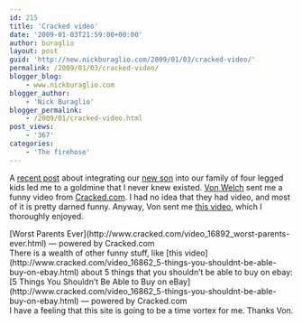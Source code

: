 ```yaml
---
id: 215
title: 'Cracked video'
date: '2009-01-03T21:59:00+00:00'
author: buraglio
layout: post
guid: 'http://new.nickburaglio.com/2009/01/03/cracked-video/'
permalink: /2009/01/03/cracked-video/
blogger_blog:
    - www.nickburaglio.com
blogger_author:
    - 'Nick Buraglio'
blogger_permalink:
    - /2009/01/cracked-video.html
post_views:
    - '367'
categories:
    - 'The firehose'
---
```


A [recent post](http://buraglio.com/luke/2009/01/03/first-night-and-first-full-day-integtration-into-the-family/) about integrating our [new son](http://buraglio.com/luke) into our family of four legged kids led me to a goldmine that I never knew existed. [Von Welch](http://vwelch.com/) sent me a funny video from [Cracked.com](http://www.cracked.com/). I had no idea that they had video, and most of it is pretty darned funny. Anyway, Von sent me [this video](http://www.cracked.com/video_16892_worst-parents-ever.html), which I thoroughly enjoyed.

<div>  
[Worst Parents Ever](http://www.cracked.com/video_16892_worst-parents-ever.html) — powered by Cracked.com</div>There is a wealth of other funny stuff, like [this video](http://www.cracked.com/video_16862_5-things-you-shouldnt-be-able-buy-on-ebay.html) about 5 things that you shouldn’t be able to buy on ebay:

<div>  
[5 Things You Shouldn’t Be Able to Buy on eBay](http://www.cracked.com/video_16862_5-things-you-shouldnt-be-able-buy-on-ebay.html) — powered by Cracked.com</div>I have a feeling that this site is going to be a time vortex for me. Thanks Von.